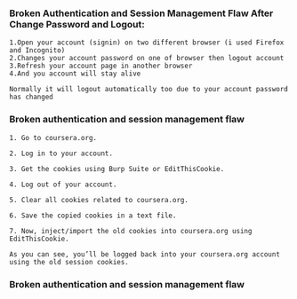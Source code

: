 ### Broken Authentication and Session Management Flaw After Change Password and Logout:

```
1.Open your account (signin) on two different browser (i used Firefox and Incognito)
2.Changes your account password on one of browser then logout account
3.Refresh your account page in another browser
4.And you account will stay alive

Normally it will logout automatically too due to your account password has changed

```

### Broken authentication and session management flaw

```
1. Go to coursera.org.

2. Log in to your account.

3. Get the cookies using Burp Suite or EditThisCookie.

4. Log out of your account.

5. Clear all cookies related to coursera.org.

6. Save the copied cookies in a text file.

7. Now, inject/import the old cookies into coursera.org using EditThisCookie.

As you can see, you’ll be logged back into your coursera.org account using the old session cookies.

```

### Broken authentication and session management flaw
